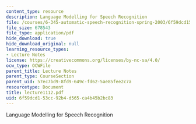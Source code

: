 ```yaml
---
content_type: resource
description: Language Modelling for Speech Recognition
file: /courses/6-345-automatic-speech-recognition-spring-2003/6f59dcd153cc92b4d565ca4b45b2bc83_lecture1112.pdf
file_size: 678543
file_type: application/pdf
hide_download: true
hide_download_original: null
learning_resource_types:
- Lecture Notes
license: https://creativecommons.org/licenses/by-nc-sa/4.0/
ocw_type: OCWFile
parent_title: Lecture Notes
parent_type: CourseSection
parent_uid: 57ec7bd9-8fd9-649c-fd62-5ae85fee2c7a
resourcetype: Document
title: lecture1112.pdf
uid: 6f59dcd1-53cc-92b4-d565-ca4b45b2bc83
---
```

Language Modelling for Speech Recognition